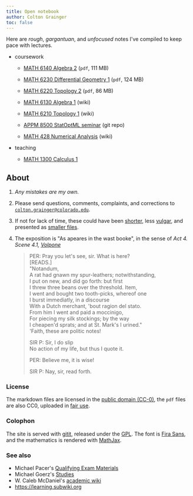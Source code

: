 ```yaml
---
title: Open notebook
author: Colton Grainger
toc: false
---
```


Here are *rough*, *gargantuan*, and *unfocused* notes I've compiled to keep pace with lectures.

- coursework

    - [MATH 6140 Algebra 2](2019-05-11-alg2-omnibus.pdf) (`pdf`, 111 MB)
    - [MATH 6230 Differential Geometry 1](2019-05-11-diffgeo1-omnibus.pdf) (`pdf`, 124 MB)
    - [MATH 6220 Topology 2](2019-05-11-top2-omnibus.pdf) (`pdf`, 86 MB)

    - [MATH 6130 Algebra 1](alg1) (wiki)
    - [MATH 6210 Topology 1](top1) (wiki)
    - [APPM 8500 StatOptML seminar](https://github.com/coltongrainger/fy19soml) (git repo)

    - [MATH 428 Numerical Analysis](num) (wiki)

- teaching

    - [MATH 1300 Calculus 1](math1300)

## About

1. *Any mistakes are my own.*

1. Please send questions, comments, complaints, and corrections to [`colton.grainger@colorado.edu`](mailto:colton.grainger@colorado.edu?subject=notes\%20on\%20quamash\%20wiki).

1. If not for lack of time, these could have been [shorter](https://www.npr.org/sections/13.7/2014/02/03/270680304/this-could-have-been-shorter), less [vulgar](https://www.colorado.edu/sccr/honor-code), and presented as [smaller files](https://www.reddit.com/r/ipad/comments/1dw9fs/can_i_get_smaller_annotated_pdfs_out_of/).

1. The exposition is "As apeares in the wast booke", in the sense of *Act 4. Scene 4.1, [Volpone](https://www.gutenberg.org/cache/epub/4039/pg4039.txt)*

    > PER: Pray you let's see, sir. What is here? <br>
    > [READS.] <br>
    > "Notandum, <br>
    > A rat had gnawn my spur-leathers; notwithstanding, <br>
    > I put on new, and did go forth: but first <br>
    > I threw three beans over the threshold. Item, <br>
    > I went and bought two tooth-picks, whereof one <br>
    > I burst immediatly, in a discourse <br>
    > With a Dutch merchant, 'bout ragion del stato. <br>
    > From him I went and paid a moccinigo, <br>
    > For piecing my silk stockings; by the way <br>
    > I cheapen'd sprats; and at St. Mark's I urined." <br>
    > 'Faith, these are politic notes! <br>
    > 
    > SIR P: Sir, I do slip <br>
    > No action of my life, but thus I quote it. <br>
    > 
    > PER: Believe me, it is wise! <br>
    > 
    > SIR P: Nay, sir, read forth.

### License

The markdown files are licensed in the [public domain (CC-0)](http://creativecommons.org/about/cc0), the `pdf` files are also CC0, uploaded in [fair use](https://libguides.bc.edu/copyright/fairuse). 

### Colophon

The site is served with [gitit](https://github.com/jgm/gitit/), released under the [GPL](http://www.aaronsw.com/weblog/000360). The font is [Fira Sans](https://github.com/mozilla/Fira), and the mathematics is rendered with [MathJax](https://www.mathjax.org/).

### See also

- Michael Pacer's [Qualifying Exam Materials](https://mpacer.org/qualifying-exam-materials/#/qualifying-exam-written-portion/)
- Michael Goerz's [Studies](https://michaelgoerz.net/studies/)
- W. Caleb McDaniel's [academic wiki](http://wiki.wcaleb.rice.edu/)
- <https://learning.subwiki.org>

